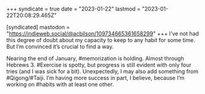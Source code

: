 +++
syndicate = true
date = "2023-01-22"
lastmod = "2023-01-22T20:08:29.465Z"

[syndicated]
mastodon = "https://indieweb.social/@acbilson/109734665361658299"
+++
I’ve not had this degree of doubt about my capacity to keep to any habit for some time. But I’m convinced it’s crucial to find a way.

Nearing the end of January, #memorization is holding. Almost through Hebrews 3. #Exercise is spotty, but progress is still evident with only four tries (and I was sick for a bit). Unexpectedly, I may also add something from #Qigong/#Taiji. I’m having more success in part, I believe, because I’m working on #habits with at least one other.
